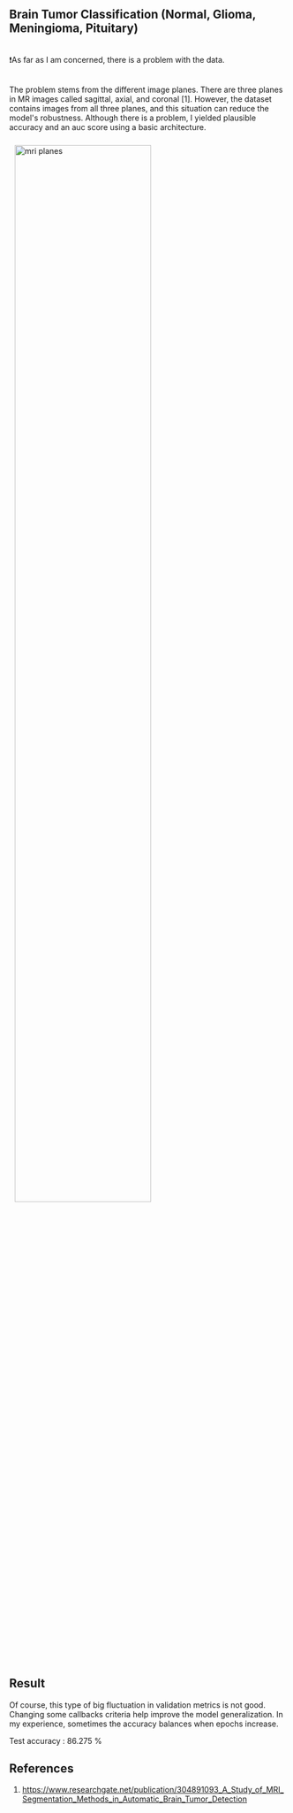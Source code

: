 ## Brain Tumor Classification (Normal, Glioma, Meningioma, Pituitary)
<br>
❗️As far as I am concerned, there is a problem with the data. <br>

<br>The problem stems from the different image planes.
There are three planes in MR images called sagittal, axial, and coronal [1].
However, the dataset contains images from all three planes, and this situation can reduce the model's robustness.
Although there is a problem, I yielded plausible accuracy and  an auc score using a basic architecture. 
<br>


<img style="width:70%; margin:10px;" src = "https://github.com/john-fante/brain-tumor-mri-classification/assets/50263592/e949aaad-164f-4648-98f5-aa7a24394e64" alt="mri planes" />

## Result
<p>Of course, this type of big fluctuation in validation metrics is not good. Changing some callbacks criteria help improve the model generalization. In my experience, sometimes the accuracy balances when epochs increase. </p>
<p>Test accuracy : 86.275 %</p>

## References
1. https://www.researchgate.net/publication/304891093_A_Study_of_MRI_Segmentation_Methods_in_Automatic_Brain_Tumor_Detection 
